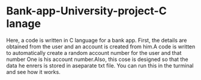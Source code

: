 # Bank-app-University-project-C lanage
Here, a code is written in C language for a bank app.
First, the details are obtained from the user and an account is created from him.A code is written to automatically create a random account number for the user and that number One is his account number.Also, this cose is designed so that the data he enrers is stored in aseparate txt file. You can run this in the turminal and see how it works.
